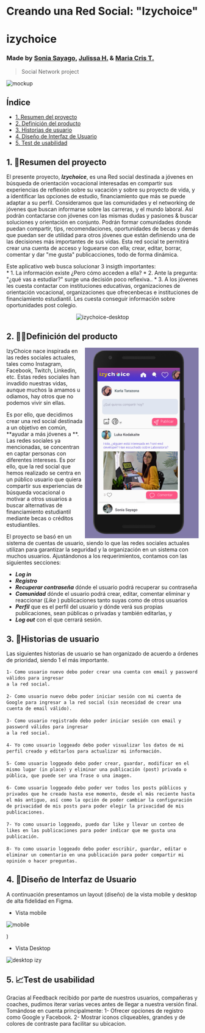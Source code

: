 

# Creando una Red Social: "Izychoice"

# izychoice 
### Made by [Sonia Sayago](https://github.com/SoniaSayago), [Julissa H.](https://github.com/Julissah) & [Maria Cris T.](https://github.com/MariaCristinaTC)
>Social Network project


![mockup](https://user-images.githubusercontent.com/77206991/131004850-c690272b-3f48-4a8e-b39e-b2c53d4e9254.png)


## Índice

* [1. Resumen del proyecto](#1-resumen-del-proyecto)
* [2. Definición del producto](#2-definición-del-producto)
* [3. Historias de usuario](#3-historias-de-usuario)
* [4. Diseño de Interfaz de Usuario](#4-diseño-de-interfaz-de-usuario)
* [5. Test de usabilidad](#5-Test-de-usabilidad)
 
## 1. 🧐Resumen del proyecto 
El presente proyecto, **_Izychoice_**, es una Red social destinada a jóvenes en búsqueda  de orientación vocacional interesadas en compartir sus experiencias de reflexión sobre su vacación y sobre su proyecto de vida, y a identificar las opciones de estudio, financiamiento que más se puede adaptar a su perfil. Consideramos que las comunidades y el networking de jóvenes que buscan informarse sobre las carreras, y el mundo laboral. Así podrán contactarse con jóvenes con las mismas dudas y pasiones & buscar soluciones y orientación en conjunto. Podrán formar comunidades donde puedan compartir, tips, recomendaciones, oportunidades de becas y demás que puedan ser de utilidad para otros jóvenes que están definiendo una de las decisiones más importantes de sus vidas. Esta red social te permitirá crear una cuenta de acceso y loguearse con ella; crear, editar, borrar, comentar y  dar "me gusta" publicacciones, todo de forma dinámica.

Este aplicativo web busca solucionar 3 insigth importantes:  
    * 1. La información existe ¿Pero cómo acceden a ella?
    * 2. Ante la pregunta: "¿qué vas a estudiar?" surge una decisión poco reflexiva..
    * 3. A los jóvenes les cuesta contactar con instituciones educativas, organizaciones de orientación vocacional, organizaciones que ofrecenbecas e instituciones de financiamiento estudiantil. Les cuesta conseguir información sobre oportunidades post colegio.
   
<p align="center">
  <image width="800" height="450" src="https://github.com/SoniaSayago/LIM014-social-network/blob/Sonia/src/img/readme/desktop.png" alt="izychoice-desktop">
  </p>

## 2. 👩‍💻Definición del producto

<p >
  <img align="right" height="500px" src="https://github.com/SoniaSayago/LIM014-social-network/blob/Sonia/src/img/readme/mobile.png" alt="izychoice-celular">
</p>

IzyChoice nace inspirada en las redes sociales actuales, tales como Instagram, Facebook, Twitch, Linkedin, etc. Estas redes
sociales han invadido nuestras vidas, aunque muchos la amamos u odiamos, hay otros que no podemos vivir sin ellas. 

Es por ello, que decidimos crear una red social destinada a un objetivo en común, **ayudar a más jóvenes a **. Las redes sociales ya mencionadas, se concentran en captar personas con diferentes intereses. Es por ello, que la red social que hemos realizado se centra en un público usuario que quiera compartir sus experiencias de búsqueda vocacional o motivar a otros usuarios a buscar alternativas de financiamiento estudiantil mediante becas o créditos estudiantiles. 

El proyecto se basó en un sistema de cuentas de usuario, siendo lo que las redes sociales actuales utilizan para garantizar la seguridad y la organización en un sistema con muchos usuarios. Ajustándonos a los requerimientos, contamos con las siguientes secciones: 
* **_Log in_**
* **_Registro_**
* **_Recuperar contraseña_** dónde el usuario podrá recuperar su contraseña
* **_Comunidad_** dónde el usuario podrá crear, editar, comentar eliminar y reaccionar (*Like* ) publicaciones tanto suyas como de otros usuarios
* **_Perfil_** que es el perfil del usuario y dónde verá sus propias publicaciones, sean públicas o privadas y también editarlas, y
* **_Log out_** con el que cerrará sesión. 

## 3. 📝Historias de usuario
Las siguientes historias de usuario se han organizado de acuerdo a órdenes de prioridad, siendo 1 el más importante.

    1- Como usuario nuevo debo poder crear una cuenta con email y password válidos para ingresar
    a la red social.

    2- Como usuario nuevo debo poder iniciar sesión con mi cuenta de Google para ingresar a la red social (sin necesidad de crear una cuenta de email válido).

    3- Como usuario registrado debo poder iniciar sesión con email y password válidos para ingresar
    a la red social.

    4- Yo como usuario loggeado debo poder visualizar los datos de mi perfil creado y editarlos para actualizar mi información.

    5- Como usuario loggeado debo poder crear, guardar, modificar en el mismo lugar (in place) y eliminar una publicación (post) privada o pública, que puede ser una frase o una imagen.

    6- Como usuario loggeado debo poder ver todos los posts públicos y privados que he creado hasta ese momento, desde el más reciente hasta el más antiguo, así como la opción de poder cambiar la configuración de privacidad de mis posts para poder elegir la privacidad de mis publicaciones.

    7- Yo como usuario loggeado, puedo dar like y llevar un conteo de likes en las publicaciones para poder indicar que me gusta una publicación.

    8- Yo como usuario loggeado debo poder escribir, guardar, editar o eliminar un comentario en una publicación para poder compartir mi opinión o hacer preguntas.

## 4. 🚀Diseño de Interfaz de Usuario
A continuación presentamos un layout (diseño) de la vista mobile y desktop de alta fidelidad en Figma.

* Vista mobile

![mobile](https://user-images.githubusercontent.com/77206991/131004842-caa63a46-208a-4c40-ba52-3981cb48711d.png)
  </p>)

* Vista Desktop

![desktop izy](https://user-images.githubusercontent.com/77206991/131004855-faf78f02-cbbe-4cd3-9d34-bd9900d4cc2a.png)

    
## 5. 📈Test de usabilidad
Gracias al Feedback recibido por parte de nuestros usuarios, compañeras y coaches, pudimos iterar varias veces antes de llegar a nuestra versión final. Tomándose en cuenta principalmente:
 1- Ofrecer opciones de registro como Google y Facebook.
 2- Mostrar iconos cliqueables, grandes y de colores de contraste para facilitar su ubicacion.

